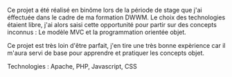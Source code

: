 Ce projet a été réalisé en binôme lors de la période de stage que j'ai éffectuée dans le cadre de ma formation DWWM.
Le choix des technologies étaient libre, j'ai alors saisi cette opportunité pour partir sur des concepts inconnus : Le modèle MVC et la programmation orientée objet.

Ce projet est très loin d'être parfait, j'en tire une très bonne expèrience car il m'aura servi de base pour apprendre et pratiquer les concepts objet.

Technologies : Apache, PHP, Javascript, CSS
